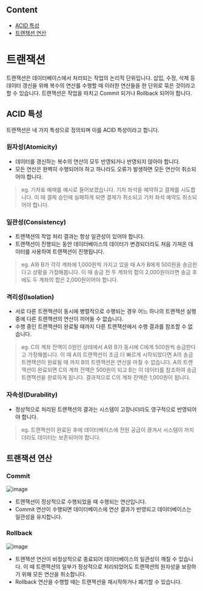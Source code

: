 ## Content

- [ACID 특성](#acid-특성)
- [트랜잭션 연산](#트랜잭션-연산)

# 트랜잭션

트랜잭션은 데이터베이스에서 처리되는 작업의 논리적 단위입니다. 삽입, 수정, 삭제 등 데이터 갱신을 위해 복수의 연산를 수행할 때 이러한 연산들을 한 단위로 묶은 것이라고 할 수 있습니다. 트랜잭션은 작업을 마치고 Commit 되거나 Rollback 되어야 합니다.

## ACID 특성

트랜잭션은 네 가지 특성으로 정의되며 이를 ACID 특성이라고 합니다.

### 원자성(Atomicity)

- 데이터를 갱신하는 복수의 연산이 모두 반영되거나 반영되지 않아야 합니다.
- 모든 연산은 완벽히 수행되어야 하고 하나라도 오류가 발생하면 모든 연산이 취소되어야 합니다.

> eg. 기차표 예매를 예시로 들어보겠습니다. 기차 좌석을 예약하고 결제를 시도합니다. 이 때 결제 승인에 실패하게 되면 결제가 취소되고 기차 좌석 예약도 취소되어야 합니다.

### 일관성(Consistency)

- 트랜잭션의 작업 처리 결과는 항상 일관성이 있어야 합니다.
- 트랜잭션이 진행되는 동안 데이터베이스의 데이터가 변경되더라도 처음 가져온 데이터를 사용하여 트랜잭션이 진행됩니다.

> eg. A와 B가 각각 계좌에 1,000원씩 가지고 있을 때 A가 B에게 500원을 송금한다고 상황을 가정해봅니다. 이 때 송금 전 두 계좌의 합이 2,000원이라면 송금 후에도 두 계좌의 합은 2,000원이어야 합니다.

### 격리성(Isolation)

- 서로 다른 트랜잭션이 동시에 병렬적으로 수행되는 경우 어느 하나의 트랜잭션 실행 중에 다른 트랜잭션의 연산이 끼어들 수 없습니다.
- 수행 중인 트랜잭션이 완료될 때까지 다른 트랜잭션에서 수행 결과를 참조할 수 없습니다.

> eg. C의 계좌 잔액이 0원인 상태에서 A와 B가 동시에 C에게 500원씩 송금한다고 가정해봅니다. 이 때 A의 트랜잭션이 조금 더 빠르게 시작되었다면 A의 송금 트랜잭션이 완료될 때 까지 B의 트랜잭션은 연산을 마칠 수 없습니다. A의 트랜잭션이 완료되면 C의 계좌 잔액은 500원이 되고 B는 이 데이터를 참조하여 송금 트랜잭션을 완료하게 됩니다. 결과적으로 C의 계좌 잔액은 1,000원이 됩니다.

### 자속성(Durability)

- 정상적으로 처리된 트랜잭션의 결과는 시스템이 고장나더라도 영구적으로 반영되어야 합니다.

> eg. 트랜잭션이 완료된 후에 데이터베이스에 전원 공급이 끊겨서 시스템이 꺼지더라도 데이터는 보존되어야 합니다.

## 트랜잭션 연산

### Commit

![image](https://user-images.githubusercontent.com/68716284/167440042-8097b9fb-3ecd-45b2-9b7f-7a9f0b334517.png)

- 트랜잭선이 정상적으로 수행되었을 때 수행되는 연산입니다.
- Commit 연산이 수행되면 데이터베이스에 연산 결과가 반영되고 데이터베이스는 일관성을 유지합니다.

### Rollback

![image](https://user-images.githubusercontent.com/68716284/167440097-3d283f17-f4cb-4db4-ace6-20c179deff36.png)

- 트랜잭션 연산이 비정상적으로 종료되어 데이터베이스의 일관성이 깨질 수 있습니다. 이 때 트랜잭션의 일부가 정상적으로 처리되었어도 트랜잭션의 원자성을 보장하기 위해 모든 연산을 취소합니다.
- Rollback 연산을 수행할 때는 트랜잭션을 재시작하거나 폐기할 수 있습니다.
